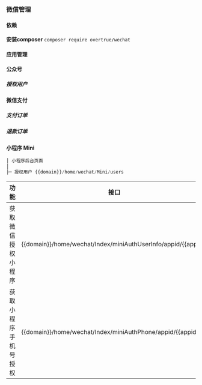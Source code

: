 ### 微信管理

#### 依赖
**安装composer** `composer require overtrue/wechat `

#### 应用管理

#### 公众号
##### 授权用户

#### 微信支付
##### 支付订单
##### 退款订单


#### 小程序 Mini
```php
│ 小程序后台页面
│
├─ 授权用户 {{domain}}/home/wechat/Mini/users               
```

| 功能 | 接口 | 
| ----- | ----- | 
| 获取微信授权小程序 | {{domain}}/home/wechat/Index/miniAuthUserInfo/appid/{{appid}}
| 获取小程序手机号授权 | {{domain}}/home/wechat/Index/miniAuthPhone/appid/{{appid}}


